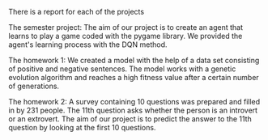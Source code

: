 There is a report for each of the projects

The semester project: The aim of our project is to create an agent that learns to play a game coded with the pygame library. We provided the agent's learning process with the DQN method.

The homework 1: We created a model with the help of a data set consisting of positive and negative sentences. The model works with a genetic evolution algorithm and reaches a high fitness value after a certain number of generations.

The homework 2: A survey containing 10 questions was prepared and filled in by 231 people. The 11th question asks whether the person is an introvert or an extrovert. The aim of our project is to predict the answer to the 11th question by looking at the first 10 questions.
